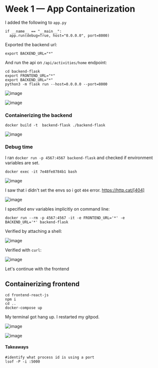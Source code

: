 # Week 1 — App Containerization



I added the following to `app.py`

```
if __name__ == "__main__":
  app.run(debug=True, host="0.0.0.0", port=8000)
```

Exported the backend url:

`export BACKEND_URL="*"`

And run the api on `/api/activities/home` endpoint:

```
cd backend-flask
export FRONTEND_URL="*"
export BACKEND_URL="*"
python3 -m flask run --host=0.0.0.0 --port=8000
```

![image](https://user-images.githubusercontent.com/96833570/220427575-ed48df84-31ba-42ff-b81f-c4b791a8259d.png)



![image](https://user-images.githubusercontent.com/96833570/220427593-c8579900-758b-4fbb-8d69-8fbe954bc3d0.png)

### Containerizing the backend

```
docker build -t  backend-flask ./backend-flask
```
![image](https://user-images.githubusercontent.com/96833570/220430406-9a80e3ba-4f07-41bd-91e4-4213d8aafac1.png)

### Debug time

I ran `docker run -p 4567:4567 backend-flask` and checked if environment variables are set.

`docker exec -it 7e48fe8784b1 bash`

![image](https://user-images.githubusercontent.com/96833570/220431135-67bd3892-f7b8-4d09-adb4-9b5502db61c2.png)


I saw that i didn't set the envs so i got `404` error.  https://http.cat/[404]

![image](https://user-images.githubusercontent.com/96833570/220431901-b96bad1d-c8cc-4344-a580-8941ef847d30.png)

I specified env variables implicitly on command line:

`docker run --rm -p 4567:4567 -it -e FRONTEND_URL='*' -e BACKEND_URL='*' backend-flask`

Verified by attaching a shell:

![image](https://user-images.githubusercontent.com/96833570/220436340-17936104-956a-4151-9ae9-1d0ce83f4348.png)

Verified with `curl`:

![image](https://user-images.githubusercontent.com/96833570/220436539-16b437b7-bf29-4d63-950e-22168a2ca2c2.png)


Let's continue with the frontend

## Containerizing frontend

```
cd frontend-react-js
npm i
cd ..
docker-compose up
```

My terminal got hang up. I restarted my gitpod.

![image](https://user-images.githubusercontent.com/96833570/220440069-77da608d-5bec-4c99-9e6b-308c98a7167a.png)

![image](https://user-images.githubusercontent.com/96833570/220456784-174d49c4-9a19-4eed-97c3-9d0467252369.png)


#### Takeaways

```
#identify what process id is using a port
lsof -P -i :5000



```
